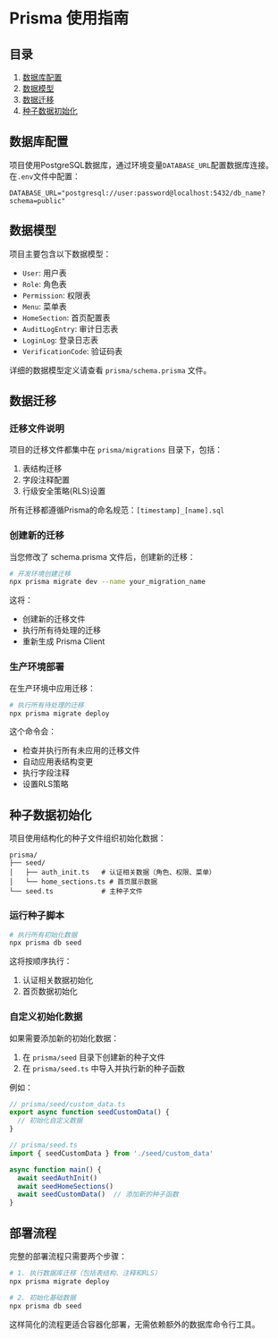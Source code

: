 # Prisma 使用指南

## 目录
1. [数据库配置](#数据库配置)
2. [数据模型](#数据模型)
3. [数据迁移](#数据迁移)
4. [种子数据初始化](#种子数据初始化)

## 数据库配置

项目使用PostgreSQL数据库，通过环境变量`DATABASE_URL`配置数据库连接。在`.env`文件中配置：

```env
DATABASE_URL="postgresql://user:password@localhost:5432/db_name?schema=public"
```

## 数据模型

项目主要包含以下数据模型：

- `User`: 用户表
- `Role`: 角色表
- `Permission`: 权限表
- `Menu`: 菜单表
- `HomeSection`: 首页配置表
- `AuditLogEntry`: 审计日志表
- `LoginLog`: 登录日志表
- `VerificationCode`: 验证码表

详细的数据模型定义请查看 `prisma/schema.prisma` 文件。

## 数据迁移

### 迁移文件说明

项目的迁移文件都集中在 `prisma/migrations` 目录下，包括：

1. 表结构迁移
2. 字段注释配置
3. 行级安全策略(RLS)设置

所有迁移都遵循Prisma的命名规范：`[timestamp]_[name].sql`

### 创建新的迁移

当您修改了 schema.prisma 文件后，创建新的迁移：

```bash
# 开发环境创建迁移
npx prisma migrate dev --name your_migration_name
```

这将：
- 创建新的迁移文件
- 执行所有待处理的迁移
- 重新生成 Prisma Client

### 生产环境部署

在生产环境中应用迁移：

```bash
# 执行所有待处理的迁移
npx prisma migrate deploy
```

这个命令会：
- 检查并执行所有未应用的迁移文件
- 自动应用表结构变更
- 执行字段注释
- 设置RLS策略

## 种子数据初始化

项目使用结构化的种子文件组织初始化数据：

```
prisma/
├── seed/
│   ├── auth_init.ts   # 认证相关数据（角色、权限、菜单）
│   └── home_sections.ts # 首页展示数据
└── seed.ts            # 主种子文件
```

### 运行种子脚本

```bash
# 执行所有初始化数据
npx prisma db seed
```

这将按顺序执行：
1. 认证相关数据初始化
2. 首页数据初始化

### 自定义初始化数据

如果需要添加新的初始化数据：

1. 在 `prisma/seed` 目录下创建新的种子文件
2. 在 `prisma/seed.ts` 中导入并执行新的种子函数

例如：

```typescript
// prisma/seed/custom_data.ts
export async function seedCustomData() {
  // 初始化自定义数据
}

// prisma/seed.ts
import { seedCustomData } from './seed/custom_data'

async function main() {
  await seedAuthInit()
  await seedHomeSections()
  await seedCustomData()  // 添加新的种子函数
}
```

## 部署流程

完整的部署流程只需要两个步骤：

```bash
# 1. 执行数据库迁移（包括表结构、注释和RLS）
npx prisma migrate deploy

# 2. 初始化基础数据
npx prisma db seed
```

这样简化的流程更适合容器化部署，无需依赖额外的数据库命令行工具。